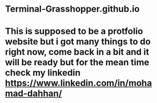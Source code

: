 # Terminal-Grasshopper.github.io
# This is supposed to be a protfolio website but i got many things to do right now, come back in a bit and it will be ready but for the mean time check my linkedin https://www.linkedin.com/in/mohamad-dahhan/
